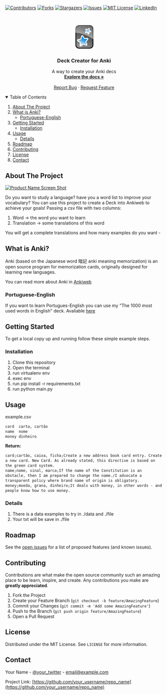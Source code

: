 [![Contributors][contributors-shield]][contributors-url]
[![Forks][forks-shield]][forks-url]
[![Stargazers][stars-shield]][stars-url]
[![Issues][issues-shield]][issues-url]
[![MIT License][license-shield]][license-url]
[![LinkedIn][linkedin-shield]][linkedin-url]

<br />
<p align="center">
  <a href="https://github.com/othneildrew/Best-README-Template">
    <img src="images/logo.png" alt="Logo" width="80" height="80">
  </a>

  <h3 align="center">Deck Creator for Anki</h3>

  <p align="center">
    A way to create your Anki decs
    <br />
    <a href="https://github.com/othneildrew/Best-README-Template"><strong>Explore the docs »</strong></a>
    <br />
    <br />
    <a href="https://github.com/othneildrew/Best-README-Template/issues">Report Bug</a>
    ·
    <a href="https://github.com/othneildrew/Best-README-Template/issues">Request Feature</a>
  </p>
</p>

<details open="open">
  <summary>Table of Contents</summary>
  <ol>
    <li><a href="#about-the-project">About The Project</a></li>
    <li>
        <a href="#what-is-anki">What is Anki?</a>
        <ul>
            <li><a href="#portuguese-english">Portuguese-English</a></li>
        </ul>
    </li>
    <li>
      <a href="#getting-started">Getting Started</a>
      <ul>
        <li><a href="#installation">Installation</a></li>
      </ul>
    </li>
    <li>
        <a href="#usage">Usage</a>
        <ul>
            <li><a href="#details">Details</a></li>
        </ul>
    </li>
    <li><a href="#roadmap">Roadmap</a></li>
    <li><a href="#contributing">Contributing</a></li>
    <li><a href="#license">License</a></li>
    <li><a href="#contact">Contact</a></li>
  </ol>
</details>

## About The Project

[![Product Name Screen Shot][product-screenshot]](https://github.com/ccr5/Deck-Creator-For-Anki)

Do you want to study a language? have you a word list to improve your vocabulary? You can use this project to create a Deck into Ankiweb to achieve your goals! Passing a csv file with two columns: 

1. Word -> the word you want to learn
2. Translation -> some translations of this word

You will get a complete translations and how many examples do you want *-*

## What is Anki?
Anki (based on the Japanese word 暗記 anki meaning memorization) is an open source program for memorization cards, originally designed for learning new languages.


You can read more about Anki in [Ankiweb](https://ankiweb.net/about "Ankiweb")

### Portuguese-English
If you want to learn Portugues-English you can use my "The 1000 most used words in English" deck. Avaliable [here](https://ankiweb.net/shared/info/2116076806 "here")

## Getting Started

To get a local copy up and running follow these simple example steps.

### Installation

1. Clone this repository
2. Open the terminal
3. run virtualenv env
4. exec env
5. run pip install -r requirements.txt
6. run python main.py

## Usage

example.csv
```
card  carta, cartão
name  nome
money dinheiro
```

**Return:**
```
card;cartão, caixa, ficha;Create a new address book card entry. Create a new card. New Card. As already stated, this directive is based on the green card system.
name;nome, sinal, marca;If the name of the Constitution is an obstacle, then I am prepared to change the name./I advocate a transparent policy where brand name of origin is obligatory.
money;moeda, grana, dinheiro;It deals with money, in other words - and people know how to use money.
```

### Details
1. There is a data examples to try in ./data and ./file
2. Your txt will be save in ./file

## Roadmap

See the [open issues](https://github.com/othneildrew/Best-README-Template/issues) for a list of proposed features (and known issues).

## Contributing

Contributions are what make the open source community such an amazing place to be learn, inspire, and create. Any contributions you make are **greatly appreciated**.

1. Fork the Project
2. Create your Feature Branch (`git checkout -b feature/AmazingFeature`)
3. Commit your Changes (`git commit -m 'Add some AmazingFeature'`)
4. Push to the Branch (`git push origin feature/AmazingFeature`)
5. Open a Pull Request

## License

Distributed under the MIT License. See `LICENSE` for more information.

## Contact

Your Name - [@your_twitter](https://twitter.com/your_username) - email@example.com

Project Link: [https://github.com/your_username/repo_name](https://github.com/your_username/repo_name)

<!-- MARKDOWN LINKS & IMAGES -->
<!-- https://www.markdownguide.org/basic-syntax/#reference-style-links -->
[contributors-shield]: https://img.shields.io/github/contributors/othneildrew/Best-README-Template.svg?style=for-the-badge
[contributors-url]: https://github.com/othneildrew/Best-README-Template/graphs/contributors
[forks-shield]: https://img.shields.io/github/forks/othneildrew/Best-README-Template.svg?style=for-the-badge
[forks-url]: https://github.com/othneildrew/Best-README-Template/network/members
[stars-shield]: https://img.shields.io/github/stars/othneildrew/Best-README-Template.svg?style=for-the-badge
[stars-url]: https://github.com/othneildrew/Best-README-Template/stargazers
[issues-shield]: https://img.shields.io/github/issues/othneildrew/Best-README-Template.svg?style=for-the-badge
[issues-url]: https://github.com/othneildrew/Best-README-Template/issues
[license-shield]: https://img.shields.io/github/license/othneildrew/Best-README-Template.svg?style=for-the-badge
[license-url]: https://github.com/othneildrew/Best-README-Template/blob/master/LICENSE.txt
[linkedin-shield]: https://img.shields.io/badge/-LinkedIn-black.svg?style=for-the-badge&logo=linkedin&colorB=555
[linkedin-url]: https://linkedin.com/in/othneildrew
[product-screenshot]: images/screenshot.png
